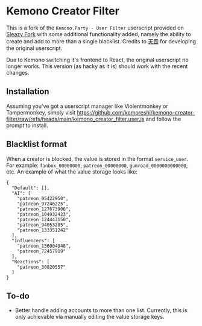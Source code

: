 # Kemono Creator Filter

This is a fork of the `Kemono.Party - User Filter` userscript provided on [Sleazy Fork](https://sleazyfork.org/en/scripts/471723-kemono-party-user-filter) with some additional functionality added, namely the ability to create and add to more than a single blacklist. Credits to [天音](https://sleazyfork.org/en/users/164321-%E5%A4%A9%E9%9F%B3) for developing the original userscript.

Due to Kemono switching it's frontend to React, the original userscript no longer works. This version (as hacky as it is) should work with the recent changes.

## Installation

Assuming you've got a userscript manager like Violentmonkey or Tampermonkey, simply visit https://github.com/komoreshi/kemono-creator-filter/raw/refs/heads/main/kemono_creator_filter.user.js and follow the prompt to install.

## Blacklist format

When a creator is blocked, the value is stored in the format `service`_`user`. For example: `fanbox_00000000`, `patreon_00000000`, `gumroad_0000000000000`, etc. An example of what the value storage looks like:

```
{
  "Default": [],
  "AI": [
    "patreon_95422950",
    "patreon_97246225",
    "patreon_127673906",
    "patreon_104932423",
    "patreon_124443150",
    "patreon_94053285",
    "patreon_133351242"
  ],
  "Influencers": [
    "patreon_136004948",
    "patreon_72457919"
  ],
  "Reactions": [
    "patreon_30820557"
  ]
}
```

## To-do
 - Better handle adding accounts to more than one list. Currently, this is only achievable via manually editing the value storage keys.
